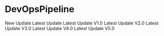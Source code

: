 # DevOpsPipeline
New Update
Latest Update
Latest Update V1.0
Latest Update V2.0
Latest Update V3.0
Latest Update V4.0
Latest Update V5.0
